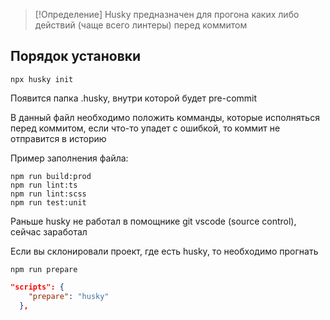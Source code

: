> [!Определение]
> Husky предназначен для прогона каких либо действий (чаще всего линтеры) перед коммитом


## Порядок установки

```shell
npx husky init
```

Появится папка  .husky, внутри которой будет pre-commit

В данный файл необходимо положить комманды, которые исполняться перед коммитом, если что-то упадет с ошибкой, то коммит не отправится в историю

Пример заполнения файла:

```
npm run build:prod
npm run lint:ts
npm run lint:scss
npm run test:unit
```

Раньше husky не работал в помощнике git vscode (source control), сейчас заработал

Если вы склонировали  проект, где есть husky, то необходимо прогнать 

```shell
npm run prepare
```

```json
"scripts": {
    "prepare": "husky"
  },
```


